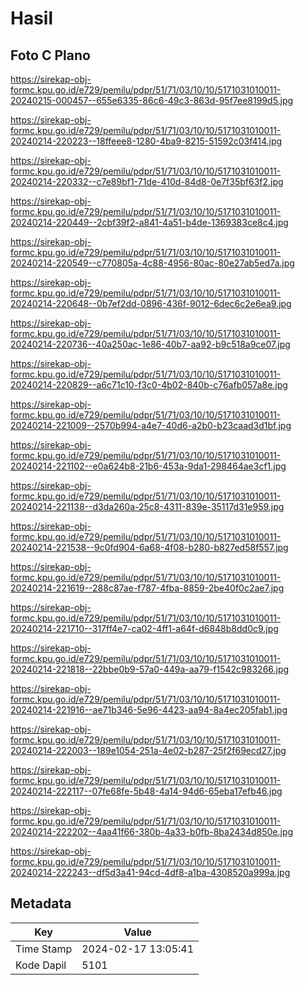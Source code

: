 # Hasil

## Foto C Plano

https://sirekap-obj-formc.kpu.go.id/e729/pemilu/pdpr/51/71/03/10/10/5171031010011-20240215-000457--655e6335-86c6-49c3-863d-95f7ee8199d5.jpg

https://sirekap-obj-formc.kpu.go.id/e729/pemilu/pdpr/51/71/03/10/10/5171031010011-20240214-220223--18ffeee8-1280-4ba9-8215-51592c03f414.jpg

https://sirekap-obj-formc.kpu.go.id/e729/pemilu/pdpr/51/71/03/10/10/5171031010011-20240214-220332--c7e89bf1-71de-410d-84d8-0e7f35bf63f2.jpg

https://sirekap-obj-formc.kpu.go.id/e729/pemilu/pdpr/51/71/03/10/10/5171031010011-20240214-220449--2cbf39f2-a841-4a51-b4de-1369383ce8c4.jpg

https://sirekap-obj-formc.kpu.go.id/e729/pemilu/pdpr/51/71/03/10/10/5171031010011-20240214-220549--c770805a-4c88-4956-80ac-80e27ab5ed7a.jpg

https://sirekap-obj-formc.kpu.go.id/e729/pemilu/pdpr/51/71/03/10/10/5171031010011-20240214-220648--0b7ef2dd-0896-436f-9012-6dec6c2e6ea9.jpg

https://sirekap-obj-formc.kpu.go.id/e729/pemilu/pdpr/51/71/03/10/10/5171031010011-20240214-220736--40a250ac-1e86-40b7-aa92-b9c518a9ce07.jpg

https://sirekap-obj-formc.kpu.go.id/e729/pemilu/pdpr/51/71/03/10/10/5171031010011-20240214-220829--a6c71c10-f3c0-4b02-840b-c76afb057a8e.jpg

https://sirekap-obj-formc.kpu.go.id/e729/pemilu/pdpr/51/71/03/10/10/5171031010011-20240214-221009--2570b994-a4e7-40d6-a2b0-b23caad3d1bf.jpg

https://sirekap-obj-formc.kpu.go.id/e729/pemilu/pdpr/51/71/03/10/10/5171031010011-20240214-221102--e0a624b8-21b6-453a-9da1-298464ae3cf1.jpg

https://sirekap-obj-formc.kpu.go.id/e729/pemilu/pdpr/51/71/03/10/10/5171031010011-20240214-221138--d3da260a-25c8-4311-839e-35117d31e959.jpg

https://sirekap-obj-formc.kpu.go.id/e729/pemilu/pdpr/51/71/03/10/10/5171031010011-20240214-221538--9c0fd904-6a68-4f08-b280-b827ed58f557.jpg

https://sirekap-obj-formc.kpu.go.id/e729/pemilu/pdpr/51/71/03/10/10/5171031010011-20240214-221619--288c87ae-f787-4fba-8859-2be40f0c2ae7.jpg

https://sirekap-obj-formc.kpu.go.id/e729/pemilu/pdpr/51/71/03/10/10/5171031010011-20240214-221710--317ff4e7-ca02-4ff1-a64f-d6848b8dd0c9.jpg

https://sirekap-obj-formc.kpu.go.id/e729/pemilu/pdpr/51/71/03/10/10/5171031010011-20240214-221818--22bbe0b9-57a0-449a-aa79-f1542c983266.jpg

https://sirekap-obj-formc.kpu.go.id/e729/pemilu/pdpr/51/71/03/10/10/5171031010011-20240214-221916--ae71b346-5e96-4423-aa94-8a4ec205fab1.jpg

https://sirekap-obj-formc.kpu.go.id/e729/pemilu/pdpr/51/71/03/10/10/5171031010011-20240214-222003--189e1054-251a-4e02-b287-25f2f69ecd27.jpg

https://sirekap-obj-formc.kpu.go.id/e729/pemilu/pdpr/51/71/03/10/10/5171031010011-20240214-222117--07fe68fe-5b48-4a14-94d6-65eba17efb46.jpg

https://sirekap-obj-formc.kpu.go.id/e729/pemilu/pdpr/51/71/03/10/10/5171031010011-20240214-222202--4aa41f66-380b-4a33-b0fb-8ba2434d850e.jpg

https://sirekap-obj-formc.kpu.go.id/e729/pemilu/pdpr/51/71/03/10/10/5171031010011-20240214-222243--df5d3a41-94cd-4df8-a1ba-4308520a999a.jpg


## Metadata

| Key        | Value               |
| ---------- | ------------------- |
| Time Stamp | 2024-02-17 13:05:41 |
| Kode Dapil | 5101                |



